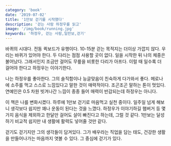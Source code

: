```yaml
---
category: 'book'
date: '2019-07-02'
title: '1만보 걷기를 시작했다'
description: '걷는 사람 하정우를 읽고'
image: '/img/book/running.jpg'
keywords: '하정우, 걷는 사람,일만보,걷기'
---
```


바퀴의 시대다. 전동 퀵보드가 유행이다. 10-15분 걷는 목적지는 더이상 가깝지 않다. 우리는 바퀴가 있어야 한다. 두 다리는 점점 사용할 곳이 없다. 일을 시작한 뒤 나의 체중은 불어났다. 그래서인지 조금만 걸어도 무릎을 비롯한 다리가 아프다. 이럴 때 일수록 더 걸어야 한다고 하정우는 이야기한다.

나는 하정우를 좋아한다. 그의 솔직함이나 능글맞음이 친숙하게 다가와서 좋다. 메로나에 소주를 먹고 스스로 느낌있다고 말한 것이 매력적이다. 조곤조곤 말하는 톤이 멋있다. 연예인은 0.5 차원 빗겨나간 느낌이 종종 들어 매력이 반감되는데 하정우는 아니다. 

이 책은 나를 변화시켰다. 하루에 1만보 걷기로 마음먹고 실천 중이다. 일주일 넘게 해보니 생각보다 쉽지만 꽤나 운동이 된다는 것을 느꼈다. 하정우가 이야기하길 햄버거 등 몇가지 음식을 제외하고 한달만 걸어도 살이 빠진다고 하는데, 그럴 것 같다. 1만보는 달성하기 비교적 쉽지만 내 생활에 활력도 넣어줄 것만 같다.

걷기도 걷기지만 그의 생각들이 담겨있다. 그가 배우라는 직업을 담는 태도, 건강한 생활을 만들어나가는 마음까지 엿볼 수 있다. 그 중심에 걷기가 있다.
